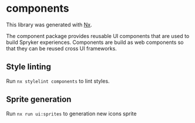 # components

This library was generated with [Nx](https://nx.dev).

The component package provides reusable UI components that are used to build Spryker experiences. Components are build as web components so that they can be reused cross UI frameworks.

## Style linting

Run `nx stylelint components` to lint styles.

## Sprite generation

Run `nx run ui:sprites` to generation new icons sprite
